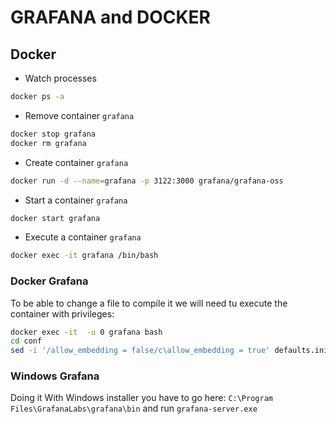 # GRAFANA and DOCKER
## Docker
- Watch processes
```sh
docker ps -a
```
- Remove container `grafana`
```sh
docker stop grafana
docker rm grafana
```
- Create container `grafana`
```sh
docker run -d --name=grafana -p 3122:3000 grafana/grafana-oss
```
- Start a container `grafana`
```sh
docker start grafana
```
- Execute a container `grafana`
```sh
docker exec -it grafana /bin/bash
```

### Docker Grafana

To be able to change a file to compile it we will need tu execute the container with privileges:
```bash
docker exec -it  -u 0 grafana bash
cd conf
sed -i '/allow_embedding = false/c\allow_embedding = true' defaults.ini
```

### Windows Grafana
Doing it With Windows installer you have to go here: 
`C:\Program Files\GrafanaLabs\grafana\bin` and run `grafana-server.exe`